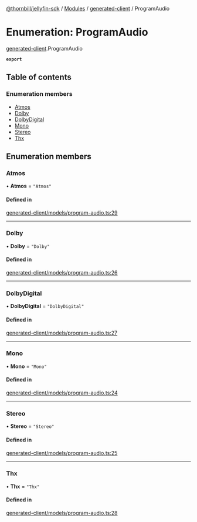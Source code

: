 [@thornbill/jellyfin-sdk](../README.md) / [Modules](../modules.md) / [generated-client](../modules/generated_client.md) / ProgramAudio

# Enumeration: ProgramAudio

[generated-client](../modules/generated_client.md).ProgramAudio

**`export`**

## Table of contents

### Enumeration members

- [Atmos](generated_client.ProgramAudio.md#atmos)
- [Dolby](generated_client.ProgramAudio.md#dolby)
- [DolbyDigital](generated_client.ProgramAudio.md#dolbydigital)
- [Mono](generated_client.ProgramAudio.md#mono)
- [Stereo](generated_client.ProgramAudio.md#stereo)
- [Thx](generated_client.ProgramAudio.md#thx)

## Enumeration members

### Atmos

• **Atmos** = `"Atmos"`

#### Defined in

[generated-client/models/program-audio.ts:29](https://github.com/thornbill/jellyfin-sdk-typescript/blob/c65c42e/src/generated-client/models/program-audio.ts#L29)

___

### Dolby

• **Dolby** = `"Dolby"`

#### Defined in

[generated-client/models/program-audio.ts:26](https://github.com/thornbill/jellyfin-sdk-typescript/blob/c65c42e/src/generated-client/models/program-audio.ts#L26)

___

### DolbyDigital

• **DolbyDigital** = `"DolbyDigital"`

#### Defined in

[generated-client/models/program-audio.ts:27](https://github.com/thornbill/jellyfin-sdk-typescript/blob/c65c42e/src/generated-client/models/program-audio.ts#L27)

___

### Mono

• **Mono** = `"Mono"`

#### Defined in

[generated-client/models/program-audio.ts:24](https://github.com/thornbill/jellyfin-sdk-typescript/blob/c65c42e/src/generated-client/models/program-audio.ts#L24)

___

### Stereo

• **Stereo** = `"Stereo"`

#### Defined in

[generated-client/models/program-audio.ts:25](https://github.com/thornbill/jellyfin-sdk-typescript/blob/c65c42e/src/generated-client/models/program-audio.ts#L25)

___

### Thx

• **Thx** = `"Thx"`

#### Defined in

[generated-client/models/program-audio.ts:28](https://github.com/thornbill/jellyfin-sdk-typescript/blob/c65c42e/src/generated-client/models/program-audio.ts#L28)
